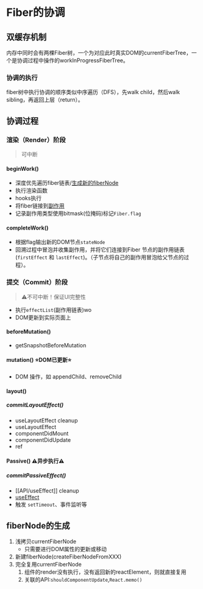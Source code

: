 # Fiber的协调

## 双缓存机制
内存中同时会有两棵Fiber树，一个为对应此时真实DOM的currentFiberTree，一个是协调过程中操作的workInProgressFiberTree。
### 协调的执行
fiber树中执行协调的顺序类似中序遍历（DFS），先walk child，然后walk sibling，再返回上层（return）。

## 协调过程
### **渲染（Render）阶段**
>可中断
#### beginWork()
- 深度优先遍历fiber链表/[生成新的fiberNode](#fiberNode的生成)
- 执行渲染函数
- hooks执行
- 将fiber链接到[副作用](副作用.md)
- 记录副作用类型使用bitmask(位掩码)标记`Fiber.flag`
#### completeWork()
- 根据flag输出新的DOM节点`stateNode`
- 回溯过程中冒泡并收集副作用，并将它们连接到Fiber 节点的副作用链表 (`firstEffect` 和 `lastEffect`)。（子节点将自己的副作用冒泡给父节点的过程）。

### **提交（Commit）阶段**
>⚠️不可中断！保证UI完整性
- 执行`effectList`(副作用链表)wo
- DOM更新到实际页面上
#### beforeMutation()
- getSnapshotBeforeMutation
#### mutation() ⭐️DOM已更新⭐️
- DOM 操作，如 appendChild、removeChild
#### layout()
##### commitLayoutEffect()
- useLayoutEffect cleanup
- useLayoutEffect
- componentDidMount
- componentDidUpdate
- ref
#### Passive() ⚠️异步执行⚠️
##### commitPassiveEffect()
- [[API/useEffect]] cleanup
- [useEffect](API/useEffect.md)
- 触发 `setTimeout`、事件监听等


## fiberNode的生成
1. 浅拷贝currentFiberNode
	- 只需要进行DOM属性的更新或移动
2. 新建fiberNode(createFiberNodeFromXXX)
3. 完全复用currentFiberNode
	1. 组件的render没有执行，没有返回新的reactElement，则就直接复用
	2. 关联的API:`shouldComponentUpdate`,`React.memo()`

